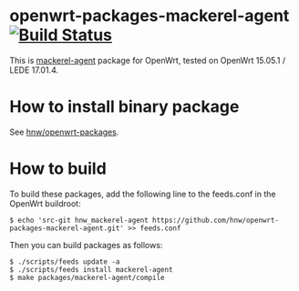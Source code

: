 # openwrt-packages-mackerel-agent [![Build Status](https://secure.travis-ci.org/hnw/openwrt-packages-mackerel-agent.svg?branch=master)](https://travis-ci.org/hnw/openwrt-packages-mackerel-agent)

This is [mackerel-agent](https://github.com/mackerelio/mackerel-agent/) package for OpenWrt, tested on OpenWrt 15.05.1 / LEDE 17.01.4.

# How to install binary package

See [hnw/openwrt-packages](https://github.com/hnw/openwrt-packages).

# How to build

To build these packages, add the following line to the feeds.conf in the OpenWrt buildroot:

```
$ echo 'src-git hnw_mackerel-agent https://github.com/hnw/openwrt-packages-mackerel-agent.git' >> feeds.conf
```

Then you can build packages as follows:

```
$ ./scripts/feeds update -a
$ ./scripts/feeds install mackerel-agent
$ make packages/mackerel-agent/compile
```
